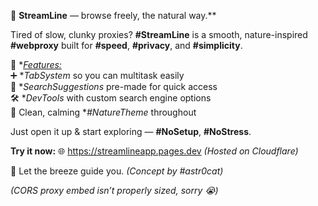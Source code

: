 🌿 **StreamLine** — browse freely, the natural way.**  

Tired of slow, clunky proxies? **#StreamLine** is a smooth, nature-inspired **#webproxy** built for **#speed**, **#privacy**, and **#simplicity**.  

🔎 **<Features:>*  
➕ **TabSystem* so you can multitask easily  
🗽 **SearchSuggestions* pre-made for quick access  
🛠️ **DevTools* with custom search engine options  
🌳 Clean, calming **#NatureTheme* throughout  

Just open it up & start exploring — **#NoSetup**, **#NoStress**.  

**Try it now:** 🌐 <https://streamlineapp.pages.dev> *(Hosted on Cloudflare)*  

💨 Let the breeze guide you. *(Concept by #astr0cat)*  

_(CORS proxy embed isn’t properly sized, sorry 😭)_
